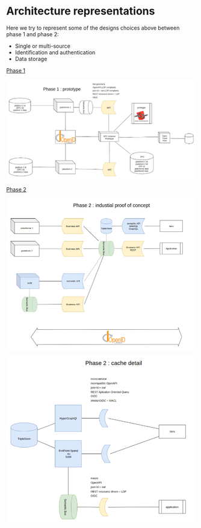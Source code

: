 # Architecture representations

Here we try to represent some of the designs choices above between phase 1 and phase 2:

* Single or multi-source
* Identification and authentication
* Data storage

[Phase 1](https://www.draw.io/?lightbox=1&highlight=0000ff&edit=_blank&layers=1&nav=1&title=architecture%20DFC#Uhttps%3A%2F%2Fdrive.google.com%2Fuc%3Fid%3D1f1C_Inb7sOeufswQkv2nnpLgWsGbhW98%26export%3Ddownload)

![](../.gitbook/assets/schema1.png)

[Phase 2](https://www.draw.io/?lightbox=1&highlight=0000ff&edit=_blank&layers=1&nav=1&page=1#G1f1C_Inb7sOeufswQkv2nnpLgWsGbhW98)

![](../.gitbook/assets/schema2.png)

![](../.gitbook/assets/capture-du-2019-06-18-00-36-41.png)

